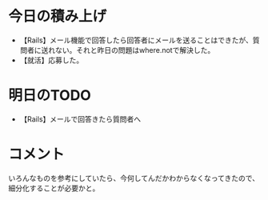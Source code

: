# 今日の積み上げ
- 【Rails】メール機能で回答したら回答者にメールを送ることはできたが、質問者に送れない。それと昨日の問題はwhere.notで解決した。
- 【就活】応募した。
# 明日のTODO
- 【Rails】メールで回答きたら質問者へ
# コメント
いろんなものを参考にしていたら、今何してんだかわからなくなってきたので、細分化することが必要かと。

